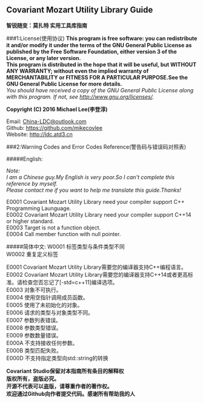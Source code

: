 Covariant Mozart Utility Library Guide
-----------------------------------------------
**智锐随变：莫扎特 实用工具库指南**

###1:License(使用协议)
**This program is free software: you can redistribute it and/or modify it under the terms of the GNU General Public License as published by the Free Software Foundation, either version 3 of the License, or any later version.**  
**This program is distributed in the hope that it will be useful, but WITHOUT ANY WARRANTY; without even the implied warranty of MERCHANTABILITY or FITNESS FOR A PARTICULAR PURPOSE.See the GNU General Public License for more details.**  
*You should have received a copy of the GNU General Public License along with this program.  If not, see <http://www.gnu.org/licenses/>.*  
  
**Copyright (C) 2016 Michael Lee(李登淳)**  
  
Email: China-LDC@outlook.com  
Github: https://github.com/mikecovlee  
Website: http://ldc.atd3.cn  
  
###2:Warning Codes and Error Codes Reference(警告码与错误码对照表)
  
#####English:
> 
*Note:  
I am a Chinese guy.My English is very poor.So I can't complete this reference by myself.  
Please contact me if you want to help me translate this guide.Thanks!*  

E0001 Covariant Mozart Utility Library need your compiler support C++ Programming Launguage.  
E0002 Covariant Mozart Utility Library need your compiler support C++14 or higher standard.  
E0003 Target is not a function object.  
E0004 Call member function with null pointer.  

#####简体中文:
W0001 标签类型与条件类型不同  
W0002 重复定义标签  
  
E0001 Covariant Mozart Utility Library需要您的编译器支持C++编程语言。  
E0002 Covariant Mozart Utility Library需要您的编译器支持C++14或者更高标准。请检查您否忘记了[-std=c++11]编译选项。  
E0003 对象不可执行。  
E0004 使用空指针调用成员函数。  
E0005 使用了未初始化的对象。  
E0006 请求的类型与对象类型不同。  
E0007 参数列表错误。  
E0008 参数类型错误。  
E0009 参数数量错误。  
E000A 不支持接收任何参数。  
E000B 类型匹配失败。  
E000D 不支持指定类型向std::string的转换  

**Covariant Studio保留对本指南所有条目的解释权**  
**版权所有，盗版必究。**  
**开源不代表可以盗版，请尊重作者的著作权。**   
**欢迎通过Github向作者提交代码。感谢所有帮助我的人**